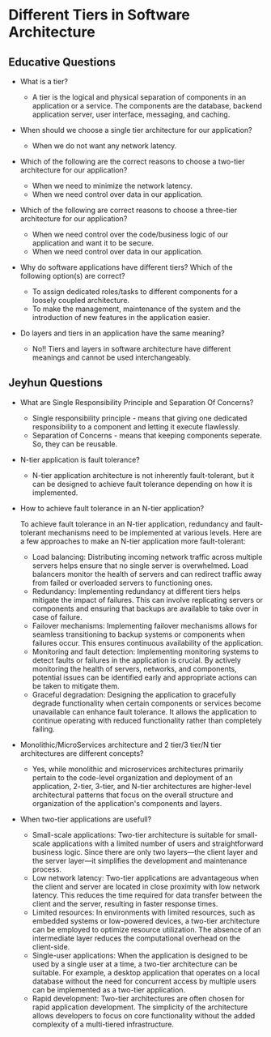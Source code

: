 # Different Tiers in Software Architecture

## Educative Questions

* What is a tier?

	* A tier is the logical and physical separation of components in an application or a service. The components are the database, backend application server, user interface, messaging, and caching.

* When should we choose a single tier architecture for our application?

	* When we do not want any network latency.

* Which of the following are the correct reasons to choose a two-tier architecture for our application?

	* When we need to minimize the network latency.
	* When we need control over data in our application.

* Which of the following are correct reasons to choose a three-tier architecture for our application?

	* When we need control over the code/business logic of our application and want it to be secure.
	* When we need control over data in our application.

* Why do software applications have different tiers? Which of the following option(s) are correct?

	* To assign dedicated roles/tasks to different components for a loosely coupled architecture.
	* To make the management, maintenance of the system and the introduction of new features in the application easier.

* Do layers and tiers in an application have the same meaning?

	* No!! Tiers and layers in software architecture have different meanings and cannot be used interchangeably.

## Jeyhun Questions

* What are Single Responsibility Principle and Separation Of Concerns?
	* Single responsibility principle - means that giving one dedicated responsibility to a component and letting it execute flawlessly.
	* Separation of Concerns - means that keeping components seperate. So, they can be reusable.

* N-tier application is fault tolerance? 
	
	* N-tier application architecture is not inherently fault-tolerant, but it can be designed to achieve fault tolerance depending on how it is implemented.

* How to achieve fault tolerance in an N-tier application?
	
	To achieve fault tolerance in an N-tier application, redundancy and fault-tolerant mechanisms need to be implemented at various levels. Here are a few approaches to make an N-tier application more fault-tolerant:
	* Load balancing: Distributing incoming network traffic across multiple servers helps ensure that no single server is overwhelmed. Load balancers monitor the health of servers and can redirect traffic away from failed or overloaded servers to functioning ones.
	* Redundancy: Implementing redundancy at different tiers helps mitigate the impact of failures. This can involve replicating servers or components and ensuring that backups are available to take over in case of failure.
	* Failover mechanisms: Implementing failover mechanisms allows for seamless transitioning to backup systems or components when failures occur. This ensures continuous availability of the application.
	* Monitoring and fault detection: Implementing monitoring systems to detect faults or failures in the application is crucial. By actively monitoring the health of servers, networks, and components, potential issues can be identified early and appropriate actions can be taken to mitigate them.
	* Graceful degradation: Designing the application to gracefully degrade functionality when certain components or services become unavailable can enhance fault tolerance. It allows the application to continue operating with reduced functionality rather than completely failing.

* Monolithic/MicroServices architecture and 2 tier/3 tier/N tier architectures are different concepts?
	* Yes, while monolithic and microservices architectures primarily pertain to the code-level organization and deployment of an application, 2-tier, 3-tier, and N-tier architectures are higher-level architectural patterns that focus on the overall structure and organization of the application's components and layers.

* When two-tier applications are usefull?
	* Small-scale applications: Two-tier architecture is suitable for small-scale applications with a limited number of users and straightforward business logic. Since there are only two layers—the client layer and the server layer—it simplifies the development and maintenance process.
	* Low network latency: Two-tier applications are advantageous when the client and server are located in close proximity with low network latency. This reduces the time required for data transfer between the client and the server, resulting in faster response times.
	* Limited resources: In environments with limited resources, such as embedded systems or low-powered devices, a two-tier architecture can be employed to optimize resource utilization. The absence of an intermediate layer reduces the computational overhead on the client-side.
	* Single-user applications: When the application is designed to be used by a single user at a time, a two-tier architecture can be suitable. For example, a desktop application that operates on a local database without the need for concurrent access by multiple users can be implemented as a two-tier application.
	* Rapid development: Two-tier architectures are often chosen for rapid application development. The simplicity of the architecture allows developers to focus on core functionality without the added complexity of a multi-tiered infrastructure.